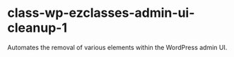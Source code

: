 class-wp-ezclasses-admin-ui-cleanup-1
=====================================

Automates the removal of various elements within the WordPress admin UI.
